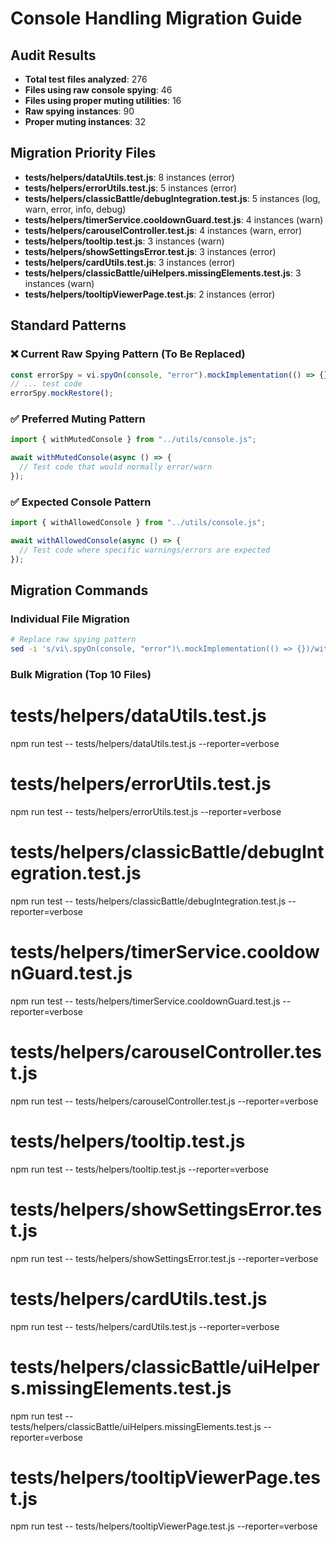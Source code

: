 # Console Handling Migration Guide

## Audit Results

- **Total test files analyzed**: 276
- **Files using raw console spying**: 46
- **Files using proper muting utilities**: 16
- **Raw spying instances**: 90
- **Proper muting instances**: 32

## Migration Priority Files

- **tests/helpers/dataUtils.test.js**: 8 instances (error)
- **tests/helpers/errorUtils.test.js**: 5 instances (error)
- **tests/helpers/classicBattle/debugIntegration.test.js**: 5 instances (log, warn, error, info, debug)
- **tests/helpers/timerService.cooldownGuard.test.js**: 4 instances (warn)
- **tests/helpers/carouselController.test.js**: 4 instances (warn, error)
- **tests/helpers/tooltip.test.js**: 3 instances (warn)
- **tests/helpers/showSettingsError.test.js**: 3 instances (error)
- **tests/helpers/cardUtils.test.js**: 3 instances (error)
- **tests/helpers/classicBattle/uiHelpers.missingElements.test.js**: 3 instances (warn)
- **tests/helpers/tooltipViewerPage.test.js**: 2 instances (error)

## Standard Patterns

### ❌ Current Raw Spying Pattern (To Be Replaced)

```javascript
const errorSpy = vi.spyOn(console, "error").mockImplementation(() => {});
// ... test code
errorSpy.mockRestore();
```

### ✅ Preferred Muting Pattern

```javascript
import { withMutedConsole } from "../utils/console.js";

await withMutedConsole(async () => {
  // Test code that would normally error/warn
});
```

### ✅ Expected Console Pattern

```javascript
import { withAllowedConsole } from "../utils/console.js";

await withAllowedConsole(async () => {
  // Test code where specific warnings/errors are expected
});
```

## Migration Commands

### Individual File Migration

```bash
# Replace raw spying pattern
sed -i 's/vi\.spyOn(console, "error")\.mockImplementation(() => {})/withMutedConsole/g' tests/path/to/file.test.js
```

### Bulk Migration (Top 10 Files)

# tests/helpers/dataUtils.test.js

npm run test -- tests/helpers/dataUtils.test.js --reporter=verbose

# tests/helpers/errorUtils.test.js

npm run test -- tests/helpers/errorUtils.test.js --reporter=verbose

# tests/helpers/classicBattle/debugIntegration.test.js

npm run test -- tests/helpers/classicBattle/debugIntegration.test.js --reporter=verbose

# tests/helpers/timerService.cooldownGuard.test.js

npm run test -- tests/helpers/timerService.cooldownGuard.test.js --reporter=verbose

# tests/helpers/carouselController.test.js

npm run test -- tests/helpers/carouselController.test.js --reporter=verbose

# tests/helpers/tooltip.test.js

npm run test -- tests/helpers/tooltip.test.js --reporter=verbose

# tests/helpers/showSettingsError.test.js

npm run test -- tests/helpers/showSettingsError.test.js --reporter=verbose

# tests/helpers/cardUtils.test.js

npm run test -- tests/helpers/cardUtils.test.js --reporter=verbose

# tests/helpers/classicBattle/uiHelpers.missingElements.test.js

npm run test -- tests/helpers/classicBattle/uiHelpers.missingElements.test.js --reporter=verbose

# tests/helpers/tooltipViewerPage.test.js

npm run test -- tests/helpers/tooltipViewerPage.test.js --reporter=verbose
